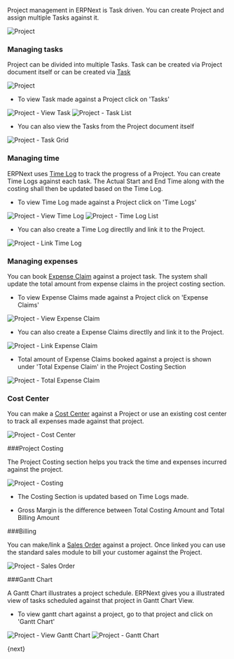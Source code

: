 Project management in ERPNext is Task driven. You can create Project and assign multiple Tasks against it.

<img class="screenshot" alt="Project" src="/assets/manual_erpnext_com/img/project/project.png">

### Managing tasks
Project can be divided into multiple Tasks.
Task can be created via Project document itself or can be created via  [Task](/contents/projects/tasks)

<img class="screenshot" alt="Project" src="/assets/manual_erpnext_com/img/project/project_task.png">

* To view Task made against a Project click on 'Tasks'

<img class="screenshot" alt="Project - View Task" src="/assets/manual_erpnext_com/img/project/project_view_task.png">

<img class="screenshot" alt="Project - Task List" src="/assets/manual_erpnext_com/img/project/project_task_list.png">

* You can also view the Tasks from the Project document itself

<img class="screenshot" alt="Project - Task Grid" src="/assets/manual_erpnext_com/img/project/project_task_grid.png">

### Managing time

ERPNext uses [Time Log](/contents/projects/time-log) to track the progress of a Project.
You can create Time Logs against each task.
The Actual Start and End Time along with the costing shall then be updated based on the Time Log.

* To view Time Log made against a Project click on 'Time Logs'

<img class="screenshot" alt="Project - View Time Log" src="/assets/manual_erpnext_com/img/project/project_view_time_log.png">

<img class="screenshot" alt="Project - Time Log List" src="/assets/manual_erpnext_com/img/project/project_time_log_list.png">

* You can also create a Time Log directlly and link it to the Project.

<img class="screenshot" alt="Project - Link Time Log" src="/assets/manual_erpnext_com/img/project/project_time_log_link.png">

### Managing expenses

You can book [Expense Claim](/contents/human-resources/expense-claim) against a project task.
The system shall update the total amount from expense claims in the project costing section.

* To view Expense Claims made against a Project click on 'Expense Claims'

<img class="screenshot" alt="Project - View Expense Claim" src="/assets/manual_erpnext_com/img/project/project_view_expense_claim.png">

* You can also create a Expense Claims directlly and link it to the Project.

<img class="screenshot" alt="Project - Link Expense Claim" src="/assets/manual_erpnext_com/img/project/project_expense_claim_link.png">

* Total amount of Expense Claims booked against a project is shown under 'Total Expense Claim' in the Project Costing Section

<img class="screenshot" alt="Project - Total Expense Claim" src="/assets/manual_erpnext_com/img/project/project_total_expense_claim.png">

### Cost Center

You can make a [Cost Center](/contents/accounts/setup/cost-center) against a Project or use an existing cost center to track all expenses made against that project.

<img class="screenshot" alt="Project - Cost Center" src="/assets/manual_erpnext_com/img/project/project_cost_center.png">

###Project Costing

The Project Costing section helps you track the time and expenses incurred against the project.

<img class="screenshot" alt="Project - Costing" src="/assets/manual_erpnext_com/img/project/project_costing.png">

* The Costing Section is updated based on Time Logs made.

* Gross Margin is the difference between Total Costing Amount and Total Billing Amount

###Billing

You can make/link a [Sales Order](/contents/selling/sales-order) against a project. Once linked you can use the standard sales module to bill your customer against the Project.

<img class="screenshot" alt="Project - Sales Order" src="/assets/manual_erpnext_com/img/project/project_sales_order.png">

###Gantt Chart

A Gantt Chart illustrates a project schedule.
ERPNext gives you a illustrated view of tasks scheduled against that project in Gantt Chart View.

* To view gantt chart against a project, go to that project and click on 'Gantt Chart'

<img class="screenshot" alt="Project - View Gantt Chart" src="/assets/manual_erpnext_com/img/project/project_view_gantt_chart.png">

<img class="screenshot" alt="Project - Gantt Chart" src="/assets/manual_erpnext_com/img/project/project_gantt_chart.png">

{next}
